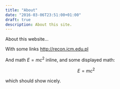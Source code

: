 ```yaml
---
title: "About"
date: "2016-03-06T23:51:00+01:00"
draft: true
description: About this site.
---
```


About this website... 

With some links http://recon.icm.edu.pl

And math $E = mc^2$ inline, and some displayed math:

$$E = mc^2$$

which should show nicely.

<script type="text/javascript"
  src="https://cdn.mathjax.org/mathjax/latest/MathJax.js?config=TeX-AMS-MML_HTMLorMML">
</script>
